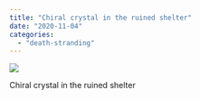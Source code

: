 ```yaml
---
title: "Chiral crystal in the ruined shelter"
date: "2020-11-04"
categories: 
  - "death-stranding"
---
```


[![](images/Chiral-crystal-in-the-ruined-shelter-scaled-1.jpg)](http://davidpeach.co.uk/wp-content/uploads/2020/11/Chiral-crystal-in-the-ruined-shelter-scaled-1.jpg)

Chiral crystal in the ruined shelter
